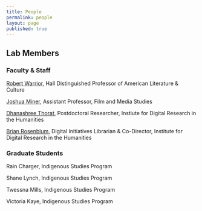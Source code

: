 ```yaml
---
title: People
permalink: people
layout: page
published: true
---
```


## Lab Members

### Faculty & Staff

[Robert Warrior](http://americanstudies.ku.edu/robert-warrior), Hall Distinguished Professor of American Literature & Culture

[Joshua Miner](https://film.ku.edu/joshua-miner), Assistant Professor, Film and Media Studies

[Dhanashree Thorat](https://dhanashreethorat.com), Postdoctoral Researcher, Instiute for Digital Research in the Humanities

[Brian Rosenblum](http://idrh.ku.edu/), Digital Initiatives Librarian & Co-Director, Institute for Digital Research in the Humanities

### Graduate Students

Rain Charger, Indigenous Studies Program

Shane Lynch, Indigenous Studies Program

Twessna Mills, Indigenous Studies Program

Victoria Kaye, Indigenous Studies Program

